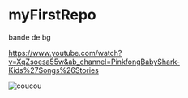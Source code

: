# myFirstRepo

bande de bg

https://www.youtube.com/watch?v=XqZsoesa55w&ab_channel=PinkfongBabyShark-Kids%27Songs%26Stories

![coucou](https://upload.wikimedia.org/wikipedia/commons/9/9a/Gull_portrait_ca_usa.jpg)
